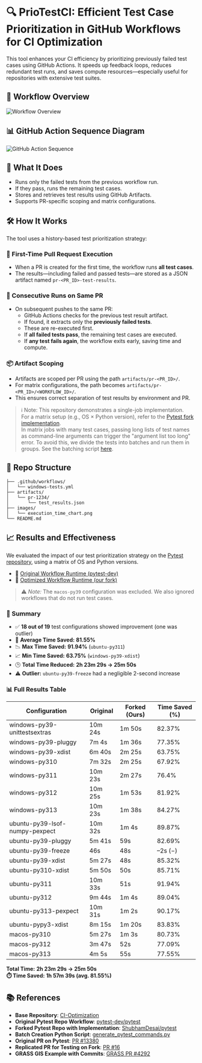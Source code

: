 # 🔍 PrioTestCI: Efficient Test Case Prioritization in GitHub Workflows for CI Optimization

This tool enhances your CI efficiency by prioritizing previously failed test cases using GitHub Actions. It speeds up feedback loops, reduces redundant test runs, and saves compute resources—especially useful for repositories with extensive test suites.
## 🧭 Workflow Overview

![Workflow Overview](images/workflow_Overview.png)

## 📊 GitHub Action Sequence Diagram

![GitHub Action Sequence](images/githubactionsequence_diagram.png)
## 🚀 What It Does
- Runs only the failed tests from the previous workflow run.
- If they pass, runs the remaining test cases.
- Stores and retrieves test results using GitHub Artifacts.
- Supports PR-specific scoping and matrix configurations.

## 🛠️ How It Works
The tool uses a history-based test prioritization strategy:

### 🔄 First-Time Pull Request Execution
- When a PR is created for the first time, the workflow runs **all test cases**.
- The results—including failed and passed tests—are stored as a JSON artifact named `pr-<PR_ID>-test-results`.

### 🔁 Consecutive Runs on Same PR
- On subsequent pushes to the same PR:
  - GitHub Actions checks for the previous test result artifact.
  - If found, it extracts only the **previously failed tests**.
  - These are re-executed first.
  - If **all failed tests pass**, the remaining test cases are executed.
  - If **any test fails again**, the workflow exits early, saving time and compute.


### 📦 Artifact Scoping
- Artifacts are scoped per PR using the path `artifacts/pr-<PR_ID>/`.
- For matrix configurations, the path becomes `artifacts/pr-<PR_ID>/<WORKFLOW_ID>/`.
- This ensures correct separation of test results by environment and PR.

> ℹ️ Note: This repository demonstrates a single-job implementation.  
> For a matrix setup (e.g., OS × Python version), refer to the [Pytest fork implementation](https://github.com/ShubhamDesai/pytest/blob/main/.github/workflows/test.yml).  
> In matrix jobs with many test cases, passing long lists of test names as command-line arguments can trigger the "argument list too long" error. To avoid this, we divide the tests into batches and run them in groups. See the batching script [here](https://github.com/ShubhamDesai/pytest/blob/main/scripts/generate_pytest_commands.py).





## 📁 Repo Structure
```
├── .github/workflows/
│   └── windows-tests.yml
├── artifacts/
│   └── pr-1234/
│       └── test_results.json
├── images/
│   └── execution_time_chart.png
└── README.md
```

## 📈 Results and Effectiveness

We evaluated the impact of our test prioritization strategy on the [Pytest repository](https://github.com/pytest-dev/pytest), using a matrix of OS and Python versions.

- 🔗 [Original Workflow Runtime (pytest-dev)](https://github.com/pytest-dev/pytest/actions/runs/14505272745/usage)  
- 🔗 [Optimized Workflow Runtime (our fork)](https://github.com/ShubhamDesai/pytest/actions/runs/16036884229/usage?pr=16)  

> ⚠️ *Note:* The `macos-py39` configuration was excluded. We also ignored workflows that do not run test cases.

### 🔬 Summary

- ✅ **18 out of 19** test configurations showed improvement (one was outlier)
- 🔄 **Average Time Saved:** **81.55%**  
- 📉 **Max Time Saved:** **91.94%** (`ubuntu-py311`)  
- 📈 **Min Time Saved:** **63.75%** (`windows-py39-xdist`)  
- 🕒 **Total Time Reduced:** **2h 23m 29s → 25m 50s**  
- ⚠️ **Outlier:** `ubuntu-py39-freeze` had a negligible 2-second increase  

### 📊 Full Results Table

| Configuration                   | Original   | Forked (Ours) | Time Saved (%) |
|--------------------------------|------------|---------------|----------------|
| windows-py39-unittestsextras   | 10m 24s    | 1m 50s        | 82.37%         |
| windows-py39-pluggy            | 7m 4s      | 1m 36s        | 77.35%         |
| windows-py39-xdist             | 6m 40s     | 2m 25s        | 63.75%         |
| windows-py310                  | 7m 32s     | 2m 25s        | 67.92%         |
| windows-py311                  | 10m 23s    | 2m 27s        | 76.4%          |
| windows-py312                  | 10m 25s    | 1m 53s        | 81.92%         |
| windows-py313                  | 10m 23s    | 1m 38s        | 84.27%         |
| ubuntu-py39-lsof-numpy-pexpect | 10m 32s    | 1m 4s         | 89.87%         |
| ubuntu-py39-pluggy             | 5m 41s     | 59s           | 82.69%         |
| ubuntu-py39-freeze             | 46s        | 48s           | –2s (−)        |
| ubuntu-py39-xdist              | 5m 27s     | 48s           | 85.32%         |
| ubuntu-py310-xdist             | 5m 50s     | 50s           | 85.71%         |
| ubuntu-py311                   | 10m 33s    | 51s           | 91.94%         |
| ubuntu-py312                   | 9m 44s     | 1m 4s         | 89.04%         |
| ubuntu-py313-pexpect           | 10m 31s    | 1m 2s         | 90.17%         |
| ubuntu-pypy3-xdist             | 8m 15s     | 1m 20s        | 83.83%         |
| macos-py310                    | 5m 27s     | 1m 3s         | 80.73%         |
| macos-py312                    | 3m 47s     | 52s           | 77.09%         |
| macos-py313                    | 4m 5s      | 55s           | 77.55%         |

**Total Time:** **2h 23m 29s → 25m 50s**  
**⏱️ Time Saved:** **1h 57m 39s (avg. 81.55%)**



## 📚 References

- **Base Repository**: [CI-Optimization](https://github.com/ShubhamDesai/CI-Optimization)
- **Original Pytest Repo Workflow**: [pytest-dev/pytest](https://github.com/pytest-dev/pytest/blob/main/.github/workflows/test.yml)
- **Forked Pytest Repo with Implementation**: [ShubhamDesai/pytest](https://github.com/ShubhamDesai/pytest/blob/main/.github/workflows/test.yml)
- **Batch Creation Python Script**: [generate_pytest_commands.py](https://github.com/ShubhamDesai/pytest/blob/main/scripts/generate_pytest_commands.py)
- **Original PR on Pytest**: [PR #13380](https://github.com/pytest-dev/pytest/pull/13380)
- **Replicated PR for Testing on Fork**: [PR #16](https://github.com/ShubhamDesai/pytest/pull/16)
- **GRASS GIS Example with Commits**: [GRASS PR #4292](https://github.com/OSGeo/grass/pull/4292/commits)
